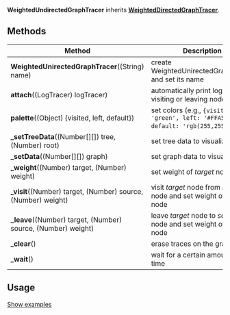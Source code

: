 **WeightedUndirectedGraphTracer** inherits **[WeightedDirectedGraphTracer](WeightedDirectedGraphTracer)**.

## Methods

| Method | Description |
|--------|-------------|
| **WeightedUnirectedGraphTracer**((String) name)| create WeightedUnirectedGraphTracer and set its name |
| **attach**((LogTracer) logTracer)| automatically print log when visiting or leaving nodes |
| **palette**((Object) {visited, left, default})| set colors (e.g., `{visited: 'green', left: '#FFA500', default: 'rgb(255,255,255)'}`) |
| **_setTreeData**((Number[][]) tree, (Number) root) | set tree data to visualize |
| **_setData**((Number[][]) graph) | set graph data to visualize |
| **_weight**((Number) target, (Number) weight) | set weight of _target_ node |
| **_visit**((Number) target, (Number) source, (Number) weight) | visit _target_ node from _source_ node and set weight of _target_ node |
| **_leave**((Number) target, (Number) source, (Number) weight) | leave _target_ node to _source_ node and set weight of _target_ node |
| **_clear**() | erase traces on the graph |
| **_wait**() | wait for a certain amount of time |

## Usage
[Show examples](https://github.com/search?utf8=✓&q=WeightedUndirectedGraphTracer+repo%3Aparkjs814%2FAlgorithmVisualizer+path%3A%2Falgorithm&type=Code&ref=advsearch&l=&l=)